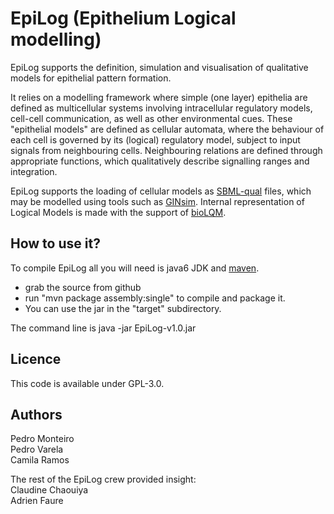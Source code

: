 EpiLog (Epithelium Logical modelling) 
=========================================================

EpiLog supports the definition, simulation and visualisation of qualitative models for epithelial pattern formation.

It relies on a modelling framework where simple (one layer) epithelia are defined as multicellular systems involving intracellular regulatory models, cell-cell communication, as well as other environmental cues. These "epithelial models" are defined as cellular automata, where the behaviour of each cell is governed by its (logical) regulatory model, subject to input signals from neighbouring cells. Neighbouring relations are defined through appropriate functions, which qualitatively describe signalling ranges and integration.

EpiLog supports the loading of cellular models as [SBML-qual](http://sbml.org/Community/Wiki/SBML_Level_3_Proposals/Qualitative_Models) files, which may be modelled using tools such as [GINsim](http://www.ginsim.org).
Internal representation of Logical Models is made with the support of [bioLQM](https://github.com/colomoto/bioLQM).


How to use it?
--------------
To compile EpiLog all you will need is java6 JDK and [maven](http://maven.apache.org/).

* grab the source from github
* run "mvn package assembly:single" to compile and package it.
* You can use the jar in the "target" subdirectory.

The command line is java -jar EpiLog-v1.0.jar


Licence
--------------
This code is available under GPL-3.0.

Authors
--------------

Pedro Monteiro  
Pedro Varela  
Camila Ramos  

The rest of the EpiLog crew provided insight:   
Claudine Chaouiya     
Adrien Faure  

